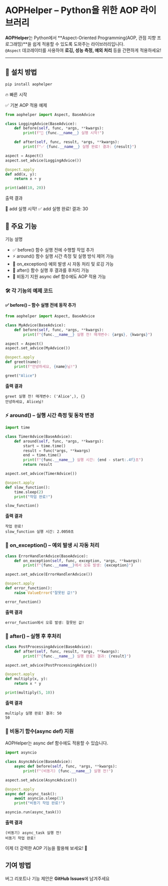 # AOPHelper – Python을 위한 AOP 라이브러리  

**AOPHelper**는 Python에서 **Aspect-Oriented Programming(AOP, 관점 지향 프로그래밍)**을 쉽게 적용할 수 있도록 도와주는 라이브러리입니다.  
`@Aspect` 데코레이터를 사용하여 **로깅, 성능 측정, 예외 처리** 등을 간편하게 적용하세요!

---

## 🚀 **설치 방법**
```sh
pip install aophelper
```

🔥 빠른 시작

✅ 기본 AOP 적용 예제
```python
from aophelper import Aspect, BaseAdvice

class LoggingAdvice(BaseAdvice):
    def before(self, func, *args, **kwargs):
        print(f"🚀 {func.__name__} 실행 시작!")

    def after(self, func, result, *args, **kwargs):
        print(f"✅ {func.__name__} 실행 완료! 결과: {result}")

aspect = Aspect()
aspect.set_advice(LoggingAdvice())

@aspect.apply
def add(x, y):
    return x + y

print(add(10, 20))
```

출력 결과

🚀 add 실행 시작!
✅ add 실행 완료! 결과: 30


## 📌 주요 기능

기능	설명
- ✅ before()	함수 실행 전에 수행할 작업 추가
- ⚡ around()	함수 실행 시간 측정 및 실행 방식 제어 가능
- 🛑 on_exception()	예외 발생 시 자동 처리 및 로깅 가능
- 📢 after()	함수 실행 후 결과를 후처리 가능
- 🔄 비동기 지원	async def 함수에도 AOP 적용 가능

### 🛠 각 기능의 예제 코드

#### ✅ before() – 함수 실행 전에 동작 추가
```python
from aophelper import Aspect, BaseAdvice

class MyAdvice(BaseAdvice):
    def before(self, func, *args, **kwargs):
        print(f"{func.__name__} 실행 전! 매개변수: {args}, {kwargs}")

aspect = Aspect()
aspect.set_advice(MyAdvice())

@aspect.apply
def greet(name):
    print(f"안녕하세요, {name}님!")

greet("Alice")
```
**출력 결과**
```
greet 실행 전! 매개변수: ('Alice',), {}
안녕하세요, Alice님!
```
### ⚡ around() – 실행 시간 측정 및 동작 변경
```python
import time

class TimerAdvice(BaseAdvice):
    def around(self, func, *args, **kwargs):
        start = time.time()
        result = func(*args, **kwargs)
        end = time.time()
        print(f"{func.__name__} 실행 시간: {end - start:.4f}초")
        return result

aspect.set_advice(TimerAdvice())

@aspect.apply
def slow_function():
    time.sleep(2)
    print("작업 완료!")

slow_function()
```
**출력 결과**

```
작업 완료!
slow_function 실행 시간: 2.0050초
```

### 🛑 on_exception() – 예외 발생 시 자동 처리

```python
class ErrorHandlerAdvice(BaseAdvice):
    def on_exception(self, func, exception, *args, **kwargs):
        print(f"{func.__name__}에서 오류 발생: {exception}")

aspect.set_advice(ErrorHandlerAdvice())

@aspect.apply
def error_function():
    raise ValueError("잘못된 값!")

error_function()
```

**출력 결과**
```
error_function에서 오류 발생: 잘못된 값!
```

### 📢 after() – 실행 후 후처리
```python
class PostProcessingAdvice(BaseAdvice):
    def after(self, func, result, *args, **kwargs):
        print(f"{func.__name__} 실행 완료! 결과: {result}")

aspect.set_advice(PostProcessingAdvice())

@aspect.apply
def multiply(x, y):
    return x * y

print(multiply(5, 10))
```

**출력 결과**
```
multiply 실행 완료! 결과: 50
50
```

### 🔄 비동기 함수(async def) 지원

AOPHelper는 async def 함수에도 적용할 수 있습니다.

```python
import asyncio

class AsyncAdvice(BaseAdvice):
    async def before(self, func, *args, **kwargs):
        print(f"(비동기) {func.__name__} 실행 전!")

aspect.set_advice(AsyncAdvice())

@aspect.apply
async def async_task():
    await asyncio.sleep(1)
    print("비동기 작업 완료!")

asyncio.run(async_task())
```
**출력 결과**
```
(비동기) async_task 실행 전!
비동기 작업 완료!
```

이제 더 강력한 AOP 기능을 활용해 보세요! 🚀

## 기여 방법
버그 리포트나 기능 제안은 **GitHub Issues**에 남겨주세요
